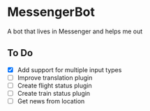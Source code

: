 # MessengerBot
A bot that lives in Messenger and helps me out

## To Do

- [x] Add support for multiple input types
- [ ] Improve translation plugin
- [ ] Create flight status plugin
- [ ] Create train status plugin
- [ ] Get news from location
